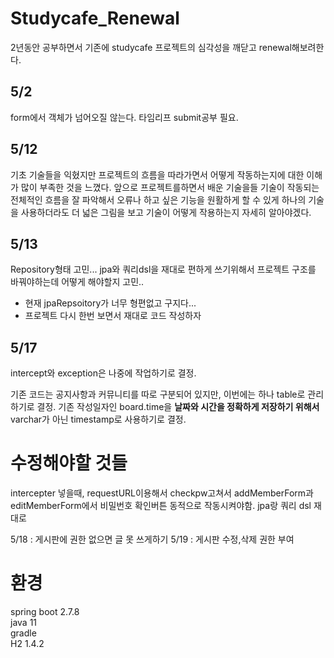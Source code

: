 # Studycafe_Renewal

2년동안 공부하면서 기존에 studycafe 프로젝트의 심각성을 깨닫고 renewal해보려한다. 

## 5/2
form에서 객체가 넘어오질 않는다. 타임리프 submit공부 필요.

## 5/12
기초 기술들을 익혔지만 프로젝트의 흐름을 따라가면서 어떻게 작동하는지에 대한 이해가 많이 부족한 것을 느꼈다. 
앞으로 프로젝트를하면서 배운 기술을들 기술이 작동되는 전체적인 흐름을 잘 파악해서 오류나 하고 싶은 기능을 원활하게 할 수 있게 
하나의 기술을 사용하더라도 더 넓은 그림을 보고 기술이 어떻게 작용하는지 자세히 알아야겠다.

## 5/13
Repository형태 고민...
jpa와 쿼리dsl을 재대로 편하게 쓰기위해서 프로젝트 구조를 바꿔야하는데 어떻게 해야할지 고민..
+ 현재 jpaRepsoitory가 너무 형편없고 구지다...
+ 프로젝트 다시 한번 보면서 재대로 코드 작성하자

## 5/17
intercept와 exception은 나중에 작업하기로 결정.

기존 코드는 공지사항과 커뮤니티를 따로 구분되어 있지만, 이번에는 하나 table로 관리하기로 결정.
기존 작성일자인 board.time을 **날짜와 시간을 정확하게 저장하기 위해서** varchar가 아닌 timestamp로 사용하기로 결정.



# 수정해야할 것들
intercepter 넣을때, requestURL이용해서 checkpw고쳐서 addMemberForm과 editMemberForm에서 비밀번호 확인버튼 동적으로 작동시켜야함.
jpa랑 쿼리 dsl 재대로

5/18 : 게시판에 권한 없으면 글 못 쓰게하기
5/19 : 게시판 수정,삭제 권한 부여
# 환경 
spring boot 2.7.8  
java 11  
gradle  
H2 1.4.2  

